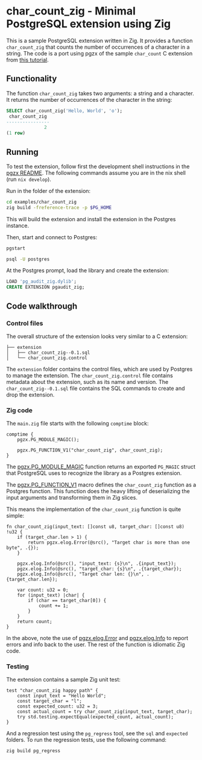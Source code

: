 # char_count_zig - Minimal PostgreSQL extension using Zig

This is a sample PostgreSQL extension written in Zig. It provides a function `char_count_zig` that counts the number of occurrences of a character in a string. The code is a port using pgzx of the sample `char_count` C extension from [this tutorial](https://www.highgo.ca/2019/10/01/a-guide-to-create-user-defined-extension-modules-to-postgres/).

## Functionality

The function `char_count_zig` takes two arguments: a string and a character. It returns the number of occurrences of the character in the string:

```sql
SELECT char_count_zig('Hello, World', 'o');
 char_count_zig
----------------
              2
(1 row)
```

## Running

To test the extension, follow first the development shell instructions in the [pgzx README][pgzx_Development]. The following commands assume you are in the nix shell (run `nix develop`).

Run in the folder of the extension:

```sh
cd examples/char_count_zig
zig build -freference-trace -p $PG_HOME
```

This will build the extension and install the extension in the Postgres instance.

Then, start and connect to Postgres:

```sh
pgstart

psql -U postgres
```

At the Postgres prompt, load the library and create the extension:

```sql
LOAD 'pg_audit_zig.dylib';
CREATE EXTENSION pgaudit_zig;
```

## Code walkthrough

### Control files

The overall structure of the extension looks very similar to a C extension:

```
├── extension
│   ├── char_count_zig--0.1.sql
│   └── char_count_zig.control
```

The `extension` folder contains the control files, which are used by Postgres to manage the extension. The `char_count_zig.control` file contains metadata about the extension, such as its name and version. The `char_count_zig--0.1.sql` file contains the SQL commands to create and drop the extension.

### Zig code

The `main.zig` file starts with the following `comptime` block:

```zig
comptime {
    pgzx.PG_MODULE_MAGIC();

    pgzx.PG_FUNCTION_V1("char_count_zig", char_count_zig);
}
```

The [pgzx.PG_MODULE_MAGIC][docs_PG_MODULE_MAGIC] function returns an exported `PG_MAGIC` struct that PostgreSQL uses to recognize the library as a Postgres extension. 

The [pgzx.PG_FUNCTION_V1][docs_PG_FUNCTION_V1] macro defines the `char_count_zig` function as a Postgres function. This function does the heavy lifting of deserializing the input arguments and transforming them in Zig slices. 

This means the implementation of the `char_count_zig` function is quite simple:

```zig
fn char_count_zig(input_text: []const u8, target_char: []const u8) !u32 {
    if (target_char.len > 1) {
        return pgzx.elog.Error(@src(), "Target char is more than one byte", .{});
    }

    pgzx.elog.Info(@src(), "input_text: {s}\n", .{input_text});
    pgzx.elog.Info(@src(), "target_char: {s}\n", .{target_char});
    pgzx.elog.Info(@src(), "Target char len: {}\n", .{target_char.len});

    var count: u32 = 0;
    for (input_text) |char| {
        if (char == target_char[0]) {
            count += 1;
        }
    }
    return count;
}
```

In the above, note the use of [pgzx.elog.Error][docs_Error] and [pgzx.elog.Info][docs_Info] to report errors and info back to the user. The rest of the function is idiomatic Zig code.

### Testing

The extension contains a sample Zig unit test:

```zig
test "char_count_zig happy path" {
    const input_text = "Hello World";
    const target_char = "l";
    const expected_count: u32 = 3;
    const actual_count = try char_count_zig(input_text, target_char);
    try std.testing.expectEqual(expected_count, actual_count);
}
```

And a regression test using the `pg_regress` tool, see the `sql` and `expected` folders. To run the regression tests, use the following command:

```sh
zig build pg_regress
```

[pgzx_Development]: https://github.com/xataio/pgzx/tree/main?tab=readme-ov-file#develpment-shell-and-local-installation
[docs_PG_MODULE_MAGIC]: https://xataio.github.io/pgzx/#A;pgzx:fmgr.PG_MAGIC
[docs_PG_FUNCTION_V1]: https://xataio.github.io/pgzx/#A;pgzx:PG_FUNCTION_V1
[docs_Error]: https://xataio.github.io/pgzx/#A;pgzx:elog.Error
[docs_Info]: https://xataio.github.io/pgzx/#A;pgzx:elog.Info

